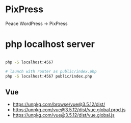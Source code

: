 # PixPress

Peace WordPress -> PixPress

# php localhost server

```bash

php -S localhost:4567

# launch with router as public/index.php
php -S localhost:4567 public/index.php

```

## Vue

* https://unpkg.com/browse/vue@3.5.12/dist/
* https://unpkg.com/vue@3.5.12/dist/vue.global.prod.js
* https://unpkg.com/vue@3.5.12/dist/vue.global.js


